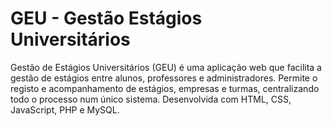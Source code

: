 # GEU - Gestão Estágios Universitários
Gestão de Estágios Universitários (GEU) é uma aplicação web que facilita a gestão de estágios entre alunos, professores e administradores. Permite o registo e acompanhamento de estágios, empresas e turmas, centralizando todo o processo num único sistema. Desenvolvida com HTML, CSS, JavaScript, PHP e MySQL.
